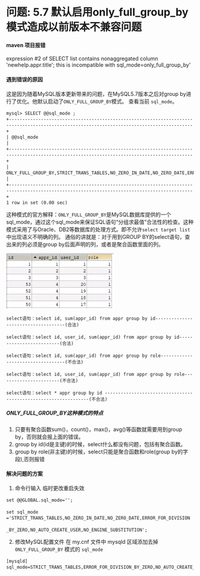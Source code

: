 # 问题: 5.7 默认启用only_full_group_by模式造成以前版本不兼容问题

#### maven 项目报错
expression #2 of SELECT list contains nonaggregated column 'newhelp.appr.title'; this is incompatible with sql_mode=only_full_group_by'

#### 遇到错误的原因
这是因为随着MySQL版本更新带来的问题，在MySQL5.7版本之后对group by进行了优化。他默认启动了`ONLY_FULL_GROUP_BY`模式。
查看当前 `sql_mode`。
```
mysql> SELECT @@sql_mode ;
+-------------------------------------------------------------------------------------------------------------------------------------------+
| @@sql_mode                                                                                                                                |
+-------------------------------------------------------------------------------------------------------------------------------------------+
| ONLY_FULL_GROUP_BY,STRICT_TRANS_TABLES,NO_ZERO_IN_DATE,NO_ZERO_DATE,ERROR_FOR_DIVISION_BY_ZERO,NO_AUTO_CREATE_USER,NO_ENGINE_SUBSTITUTION |
+-------------------------------------------------------------------------------------------------------------------------------------------+
1 row in set (0.00 sec)
```
这种模式的官方解释：`ONLY_FULL_GROUP_BY`是MySQL数据库提供的一个sql_mode，通过这个sql_mode来保证SQL语句“分组求最值”合法性的检查。这种模式采用了与Oracle、DB2等数据库的处理方式。即不允许`select target list` 中出现语义不明确的列。
通俗的讲就是：对于用到GROUP BY的select语句，查出来的列必须是group by后面声明的列，或者是聚合函数里面的列。

![image.png](../images/table.png)

```
select语句：select id, sum(appr_id) from appr group by id------------------------------------(合法)

select语句：select id, user_id, sum(appr_id) from appr group by id-------------------------(合法)

select语句：select id, sum(appr_id) from appr group by role----------------------------------(不合法)

select语句：select id, user_id, sum(appr_id) from appr group by role-----------------------(不合法)

select语句：select * appr group by id ----------------------------------------------------------------(不合法)
```

##### ONLY_FULL_GROUP_BY这种模式的特点
1. 只要有聚合函数sum()，count()，max()，avg()等函数就需要用到group by，否则就会报上面的错误。
2. group by id(id是主键)的时候，select什么都没有问题，包括有聚合函数。
3. group by role(非主键)的时候，select只能是聚合函数和role(group by的字段),否则报错

#### 解决问题的方案

1. 命令行输入 临时更改重启失效
```
set @@GLOBAL.sql_mode='';

set sql_mode ='STRICT_TRANS_TABLES,NO_ZERO_IN_DATE,NO_ZERO_DATE,ERROR_FOR_DIVISION

_BY_ZERO,NO_AUTO_CREATE_USER,NO_ENGINE_SUBSTITUTION';
```
2. 修改MySQL配置文件
在 my.cnf 文件中 mysqld 区域添加去掉 `ONLY_FULL_GROUP_BY` 模式的 `sql_mode`
```
[mysqld]
sql_mode=STRICT_TRANS_TABLES,ERROR_FOR_DIVISION_BY_ZERO,NO_AUTO_CREATE_USER,NO_ENGINE_SUBSTITUTION
```